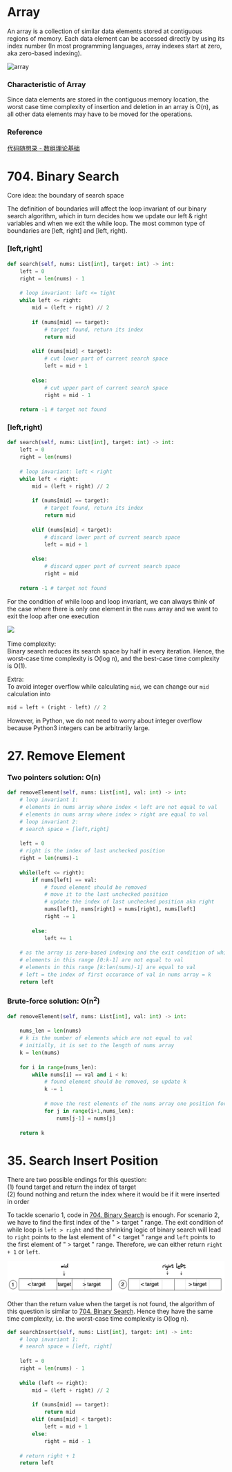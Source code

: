 # Array
An array is a collection of similar data elements stored at contiguous regions of memory. Each data element can be accessed directly by using its index number (In most programming languages, array indexes start at zero, aka zero-based indexing).

![array](/images/array.png)

### Characteristic of Array
Since data elements are stored in the contiguous memory location, the worst case time complexity of insertion and deletion in an array is O(n), as all other data elements may have to be moved for the operations.

### Reference
[代码随想录 - 数组理论基础](https://programmercarl.com/数组理论基础.html#数组理论基础)

# 704. Binary Search
Core idea: the boundary of search space

The definition of boundaries will affect the loop invariant of our binary search algorithm, which in turn decides how we update our left & right variables and when we exit the while loop. The most common type of boundaries are [left, right] and [left, right). 

### [left,right] 
```PYTHON
def search(self, nums: List[int], target: int) -> int:
    left = 0
    right = len(nums) - 1

    # loop invariant: left <= tight
    while left <= right:
        mid = (left + right) // 2 

        if (nums[mid] == target):
            # target found, return its index
            return mid 

        elif (nums[mid] < target):
            # cut lower part of current search space
            left = mid + 1  

        else:
            # cut upper part of current search space
            right = mid - 1
    
    return -1 # target not found
```

### [left,right)
```PYTHON
def search(self, nums: List[int], target: int) -> int:
    left = 0
    right = len(nums)

    # loop invariant: left < right
    while left < right:
        mid = (left + right) // 2

        if (nums[mid] == target):
            # target found, return its index
            return mid 

        elif (nums[mid] < target):
            # discard lower part of current search space
            left = mid + 1  

        else:
            # discard upper part of current search space
            right = mid 
    
    return -1 # target not found
```
For the condition of while loop and loop invariant, we can always think of the case where there is only one element in the `nums` array and we want to exit the loop after one execution

![](/images/20230201160735.png)  

Time complexity: \
Binary search reduces its search space by half in every iteration. Hence, the worst-case time complexity is O(log n), and the best-case time complexity is O(1).

Extra:\
To avoid integer overflow while calculating `mid`, we can change our `mid` calculation into 
```PYTHON
mid = left + (right - left) // 2
```
However, in Python, we do not need to worry about integer overflow because Python3 integers can be arbitrarily large.

# 27. Remove Element

### Two pointers solution: O(n)
```PYTHON
def removeElement(self, nums: List[int], val: int) -> int:
    # loop invariant 1: 
    # elements in nums array where index < left are not equal to val
    # elements in nums array where index > right are equal to val
    # loop invariant 2:
    # search space = [left,right]

    left = 0
    # right is the index of last unchecked position
    right = len(nums)-1

    while(left <= right):
        if nums[left] == val:
            # found element should be removed
            # move it to the last unchecked position
            # update the index of last unchecked position aka right
            nums[left], nums[right] = nums[right], nums[left]
            right -= 1 

        else:
            left += 1
    
    # as the array is zero-based indexing and the exit condition of while loop, 
    # elements in this range [0:k-1] are not equal to val
    # elements in this range [k:len(nums)-1] are equal to val
    # left = the index of first occurance of val in nums array = k
    return left 
```

### Brute-force solution: O(n<sup>2</sup>)
```PYTHON
def removeElement(self, nums: List[int], val: int) -> int:

    nums_len = len(nums)
    # k is the number of elements which are not equal to val
    # initially, it is set to the length of nums array
    k = len(nums)

    for i in range(nums_len):
        while nums[i] == val and i < k:
            # found element should be removed, so update k
            k -= 1

            # move the rest elements of the nums array one position forward
            for j in range(i+1,nums_len):
                nums[j-1] = nums[j]

    return k
```

# 35. Search Insert Position
There are two possible endings for this question:\
(1) found target and return the index of target\
(2) found nothing and return the index where it would be if it were inserted in order

To tackle scenario 1, code in [704. Binary Search](#704.-binary-search) is enough.
For scenario 2, we have to find the first index of the " > target " range. The exit condition of while loop is `left > right` and the shrinking logic of binary search will lead to `right` points to the last element of " < target " range and `left` points to the first element of " > target " range. Therefore, we can either return `right + 1` or `left`.

![](./images/20230201222957.png)  

Other than the return value when the target is not found, the algorithm of this question is similar to [704. Binary Search](#704.-binary-search). Hence they have the same time complexity, i.e. the worst-case time complexity is O(log n).

```PYTHON
def searchInsert(self, nums: List[int], target: int) -> int:
    # loop invariant 1:
    # search space = [left, right]

    left = 0
    right = len(nums) - 1

    while (left <= right):
        mid = (left + right) // 2

        if (nums[mid] == target):
            return mid
        elif (nums[mid] < target):
            left = mid + 1
        else:
            right = mid - 1
    
    # return right + 1 
    return left
```

